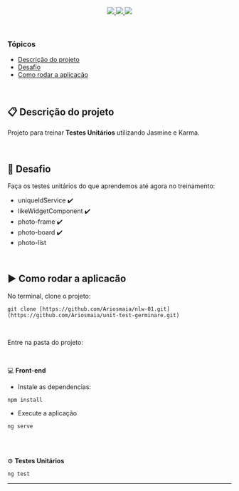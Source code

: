 <p align="center">
	<a href="https://angular.io/">
		<img src="https://img.shields.io/static/v1?label=angular&message=front-end&color=DD0032&style=flat&logo=Angular" />	
	</a>
	<a href="https://jasmine.github.io/">
		<img src="https://img.shields.io/static/v1?label=jasmine&message=behavior-driven&color=8A4182&style=flat&logo=Jasmine" />
	</a>
	<a href="https://www.typescriptlang.org/">
		<img src="https://img.shields.io/static/v1?label=typescript&message=Language&color=007acc&style=flat&logo=TypeScript" />
	</a>
</p>

<br/>

### Tópicos
- [Descrição do projeto](#clipboard-descrição-do-projeto)
- [Desafio](#anger-desafio)
- [Como rodar a aplicacão](#arrow_forward-como-rodar-a-aplicacão)

<br/>

## :clipboard: Descrição do projeto

Projeto para treinar <strong>Testes Unitários</strong> utilizando Jasmine e Karma.

<br/>

## :anger: Desafio

Faça os testes unitários do que aprendemos até agora no treinamento:

- uniqueIdService :heavy_check_mark:
- likeWidgetComponent :heavy_check_mark:
- photo-frame :heavy_check_mark:
- photo-board :heavy_check_mark:
- photo-list

<br/>


## :arrow_forward: Como rodar a aplicacão
No terminal, clone o projeto:
```
git clone [https://github.com/Ariosmaia/nlw-01.git](https://github.com/Ariosmaia/unit-test-germinare.git)
```
<br/>

Entre na pasta do projeto:

<br/>

 :computer: <strong>Front-end</strong>
	
- Instale as dependencias:
```
npm install
```
  - Execute a aplicação
```
ng serve
```
<br/>
<br/>


 :gear: <strong>Testes Unitários</strong>
 
```
ng test
```

---

